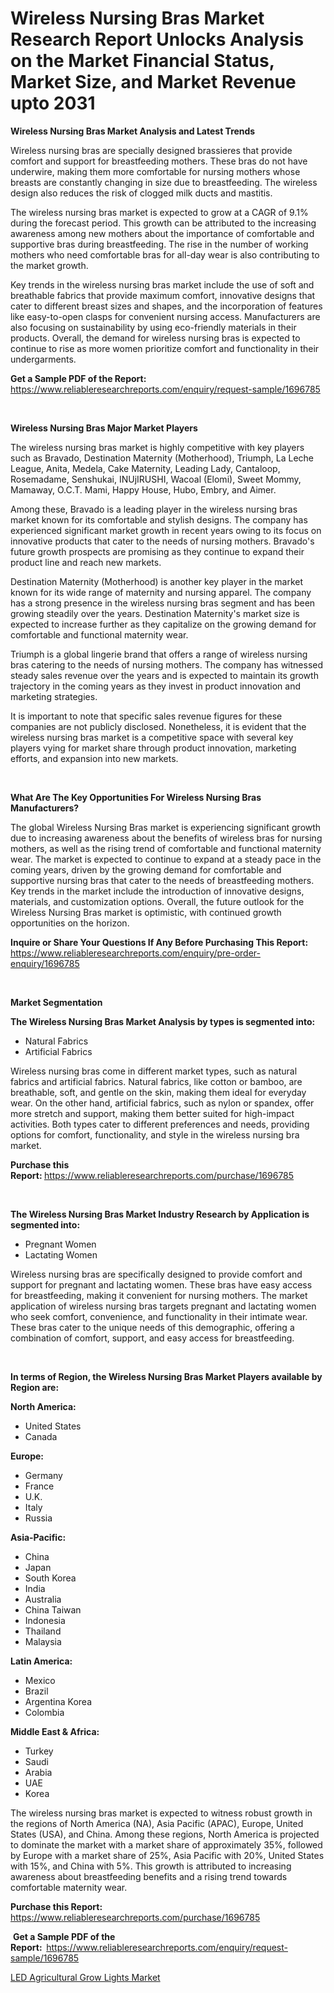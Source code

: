 <p><h1>Wireless Nursing Bras Market Research Report Unlocks Analysis on the Market Financial Status, Market Size, and Market Revenue upto 2031</h1></p><p><strong>Wireless Nursing Bras Market Analysis and Latest Trends</strong></p>
<p><p>Wireless nursing bras are specially designed brassieres that provide comfort and support for breastfeeding mothers. These bras do not have underwire, making them more comfortable for nursing mothers whose breasts are constantly changing in size due to breastfeeding. The wireless design also reduces the risk of clogged milk ducts and mastitis.</p><p>The wireless nursing bras market is expected to grow at a CAGR of 9.1% during the forecast period. This growth can be attributed to the increasing awareness among new mothers about the importance of comfortable and supportive bras during breastfeeding. The rise in the number of working mothers who need comfortable bras for all-day wear is also contributing to the market growth.</p><p>Key trends in the wireless nursing bras market include the use of soft and breathable fabrics that provide maximum comfort, innovative designs that cater to different breast sizes and shapes, and the incorporation of features like easy-to-open clasps for convenient nursing access. Manufacturers are also focusing on sustainability by using eco-friendly materials in their products. Overall, the demand for wireless nursing bras is expected to continue to rise as more women prioritize comfort and functionality in their undergarments.</p></p>
<p><strong>Get a Sample PDF of the Report:&nbsp;</strong> <a href="https://www.reliableresearchreports.com/enquiry/request-sample/1696785">https://www.reliableresearchreports.com/enquiry/request-sample/1696785</a></p>
<p>&nbsp;</p>
<p><strong>Wireless Nursing Bras Major Market Players</strong></p>
<p><p>The wireless nursing bras market is highly competitive with key players such as Bravado, Destination Maternity (Motherhood), Triumph, La Leche League, Anita, Medela, Cake Maternity, Leading Lady, Cantaloop, Rosemadame, Senshukai, INUjIRUSHI, Wacoal (Elomi), Sweet Mommy, Mamaway, O.C.T. Mami, Happy House, Hubo, Embry, and Aimer.</p><p>Among these, Bravado is a leading player in the wireless nursing bras market known for its comfortable and stylish designs. The company has experienced significant market growth in recent years owing to its focus on innovative products that cater to the needs of nursing mothers. Bravado's future growth prospects are promising as they continue to expand their product line and reach new markets.</p><p>Destination Maternity (Motherhood) is another key player in the market known for its wide range of maternity and nursing apparel. The company has a strong presence in the wireless nursing bras segment and has been growing steadily over the years. Destination Maternity's market size is expected to increase further as they capitalize on the growing demand for comfortable and functional maternity wear.</p><p>Triumph is a global lingerie brand that offers a range of wireless nursing bras catering to the needs of nursing mothers. The company has witnessed steady sales revenue over the years and is expected to maintain its growth trajectory in the coming years as they invest in product innovation and marketing strategies.</p><p>It is important to note that specific sales revenue figures for these companies are not publicly disclosed. Nonetheless, it is evident that the wireless nursing bras market is a competitive space with several key players vying for market share through product innovation, marketing efforts, and expansion into new markets.</p></p>
<p>&nbsp;</p>
<p><strong>What Are The Key Opportunities For Wireless Nursing Bras Manufacturers?</strong></p>
<p><p>The global Wireless Nursing Bras market is experiencing significant growth due to increasing awareness about the benefits of wireless bras for nursing mothers, as well as the rising trend of comfortable and functional maternity wear. The market is expected to continue to expand at a steady pace in the coming years, driven by the growing demand for comfortable and supportive nursing bras that cater to the needs of breastfeeding mothers. Key trends in the market include the introduction of innovative designs, materials, and customization options. Overall, the future outlook for the Wireless Nursing Bras market is optimistic, with continued growth opportunities on the horizon.</p></p>
<p><strong>Inquire or Share Your Questions If Any Before Purchasing This Report:</strong> <a href="https://www.reliableresearchreports.com/enquiry/pre-order-enquiry/1696785">https://www.reliableresearchreports.com/enquiry/pre-order-enquiry/1696785</a></p>
<p>&nbsp;</p>
<p><strong>Market Segmentation</strong></p>
<p><strong>The Wireless Nursing Bras Market Analysis by types is segmented into:</strong></p>
<p><ul><li>Natural Fabrics</li><li>Artificial Fabrics</li></ul></p>
<p><p>Wireless nursing bras come in different market types, such as natural fabrics and artificial fabrics. Natural fabrics, like cotton or bamboo, are breathable, soft, and gentle on the skin, making them ideal for everyday wear. On the other hand, artificial fabrics, such as nylon or spandex, offer more stretch and support, making them better suited for high-impact activities. Both types cater to different preferences and needs, providing options for comfort, functionality, and style in the wireless nursing bra market.</p></p>
<p><strong>Purchase this Report:&nbsp;</strong><a href="https://www.reliableresearchreports.com/purchase/1696785">https://www.reliableresearchreports.com/purchase/1696785</a></p>
<p>&nbsp;</p>
<p><strong>The Wireless Nursing Bras Market Industry Research by Application is segmented into:</strong></p>
<p><ul><li>Pregnant Women</li><li>Lactating Women</li></ul></p>
<p><p>Wireless nursing bras are specifically designed to provide comfort and support for pregnant and lactating women. These bras have easy access for breastfeeding, making it convenient for nursing mothers. The market application of wireless nursing bras targets pregnant and lactating women who seek comfort, convenience, and functionality in their intimate wear. These bras cater to the unique needs of this demographic, offering a combination of comfort, support, and easy access for breastfeeding.</p></p>
<p>&nbsp;</p>
<p><strong>In terms of Region, the Wireless Nursing Bras Market Players available by Region are:</strong></p>
<p>
    <p> <strong> North America: </strong>
        <ul>
            <li>United States</li>
            <li>Canada</li>
        </ul>
        </p> 
    <p> <strong> Europe: </strong>
        <ul>
            <li>Germany</li>
            <li>France</li>
            <li>U.K.</li>
            <li>Italy</li>
            <li>Russia</li>
        </ul>
        </p> 
    <p> <strong> Asia-Pacific: </strong>
        <ul>
            <li>China</li>
            <li>Japan</li>
            <li>South Korea</li>
            <li>India</li>
            <li>Australia</li>
            <li>China Taiwan</li>
            <li>Indonesia</li>
            <li>Thailand</li>
            <li>Malaysia</li>
        </ul>
        </p> 
    <p> <strong> Latin America: </strong>
        <ul>
            <li>Mexico</li>
            <li>Brazil</li>
            <li>Argentina Korea</li>
            <li>Colombia</li>
        </ul>
        </p> 
    <p> <strong> Middle East & Africa: </strong>
        <ul>
            <li>Turkey</li>
            <li>Saudi</li>
            <li>Arabia</li>
            <li>UAE</li>
            <li>Korea</li>
        </ul>
    </p>
    </p>
<p><p>The wireless nursing bras market is expected to witness robust growth in the regions of North America (NA), Asia Pacific (APAC), Europe, United States (USA), and China. Among these regions, North America is projected to dominate the market with a market share of approximately 35%, followed by Europe with a market share of 25%, Asia Pacific with 20%, United States with 15%, and China with 5%. This growth is attributed to increasing awareness about breastfeeding benefits and a rising trend towards comfortable maternity wear.</p></p>
<p><strong>Purchase this Report: </strong><a href="https://www.reliableresearchreports.com/purchase/1696785">https://www.reliableresearchreports.com/purchase/1696785</a></p>
<p>&nbsp;<strong>Get a Sample PDF of the Report:&nbsp;&nbsp;</strong><a href="https://www.reliableresearchreports.com/enquiry/request-sample/1696785">https://www.reliableresearchreports.com/enquiry/request-sample/1696785</a></p>
<p><strong></strong></p>
<p><p><a href="https://invited-way-688.notion.site/LED-Agricultural-Grow-Lights-Market-Research-Report-Reveals-The-Latest-Trends-And-Opportunities-of-t-975426a8b5f841649a916c365db85298">LED Agricultural Grow Lights Market</a></p></p>